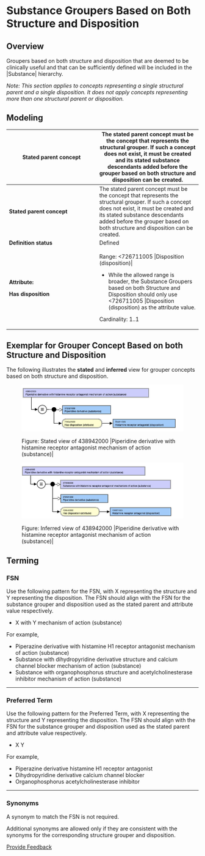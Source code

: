 # Substance Groupers Based on Both Structure and Disposition

## Overview

Groupers based on both structure and disposition that are deemed to be clinically useful and that can be sufficiently defined will be included in the |Substance| hierarchy.

_Note: This section applies to concepts representing a single structural parent and a single disposition. It does not apply concepts representing more than one structural parent or disposition._

## Modeling

<table data-header-hidden><thead><tr><th width="222.640625">Stated parent concept</th><th>The stated parent concept must be the concept that represents the structural grouper. If such a concept does not exist, it must be created and its stated substance descendants added before the grouper based on both structure and disposition can be created.</th></tr></thead><tbody><tr><td><strong>Stated parent concept</strong></td><td>The stated parent concept must be the concept that represents the structural grouper. If such a concept does not exist, it must be created and its stated substance descendants added before the grouper based on both structure and disposition can be created.</td></tr><tr><td><strong>Definition status</strong></td><td>Defined</td></tr><tr><td><p><strong>Attribute:</strong></p><p><strong>Has disposition</strong></p></td><td><p>Range: &#x3C;726711005 |Disposition (disposition)|</p><ul><li>While the allowed range is broader, the Substance Groupers based on both Structure and Disposition should only use &#x3C;726711005 |Disposition (disposition) as the attribute value.</li></ul><p>Cardinality: 1..1</p></td></tr></tbody></table>

## Exemplar for Grouper Concept Based on both Structure and Disposition

The following illustrates the **stated** and **inferred** view for grouper concepts based on both structure and disposition.

<figure><img src="../../../../../../.gitbook/assets/image (111).png" alt=""><figcaption><p>Figure:  Stated view of 438942000 |Piperidine derivative with histamine receptor antagonist mechanism of action (substance)|</p></figcaption></figure>

<figure><img src="../../../../../../.gitbook/assets/image (112).png" alt=""><figcaption><p>Figure:  Inferred view of 438942000 |Piperidine derivative with histamine receptor antagonist mechanism of action (substance)|</p></figcaption></figure>

## Terming

### FSN

Use the following pattern for the FSN, with X representing the structure and Y representing the disposition. The FSN should align with the FSN for the substance grouper and disposition used as the stated parent and attribute value respectively.

* X with Y mechanism of action (substance)

For example,

* Piperazine derivative with histamine H1 receptor antagonist mechanism of action (substance)
* Substance with dihydropyridine derivative structure and calcium channel blocker mechanism of action (substance)
* Substance with organophosphorus structure and acetylcholinesterase inhibitor mechanism of action (substance)

***

### Preferred Term

Use the following pattern for the Preferred Term, with X representing the structure and Y representing the disposition. The FSN should align with the FSN for the substance grouper and disposition used as the stated parent and attribute value respectively.

* X Y

For example,

* Piperazine derivative histamine H1 receptor antagonist
* Dihydropyridine derivative calcium channel blocker
* Organophosphorus acetylcholinesterase inhibitor

***

### Synonyms

A synonym to match the FSN is not required.

Additional synonyms are allowed only if they are consistent with the synonyms for the corresponding structure grouper and disposition.

<a href="https://docs.google.com/forms/d/e/1FAIpQLScTmbZIf0UEQwYDkY27EEWBkaiYkHSbR0_9DmFrMLXoQLyL7Q/viewform?usp=pp_url&#x26;entry.1767247133=SCT+Editorial+Guide&#x26;entry.670899847=Substance%20Groupers%20Based%20on%20Both%20Structure%20and%20Disposition" class="button primary">Provide Feedback</a>
